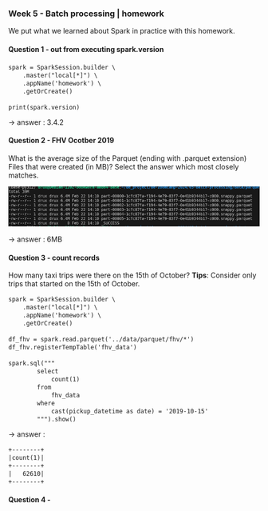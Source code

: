 ### Week 5 - Batch processing | homework
We put what we learned about Spark in practice with this homework.

#### Question 1 - out from executing spark.version

```
spark = SparkSession.builder \
    .master("local[*]") \
    .appName('homework') \
    .getOrCreate()

print(spark.version)
```

&rarr; answer : 3.4.2

#### Question 2 - FHV Ocotber 2019
What is the average size of the Parquet (ending with .parquet extension) Files that were created (in MB)? Select the answer which most closely matches.

![alt text](image.png)

&rarr; answer : 6MB

#### Question 3 - count records
How many taxi trips were there on the 15th of October? 
**Tips**: Consider only trips that started on the 15th of October. 

```
spark = SparkSession.builder \
    .master("local[*]") \
    .appName('homework') \
    .getOrCreate()

df_fhv = spark.read.parquet('../data/parquet/fhv/*')
df_fhv.registerTempTable('fhv_data')

spark.sql("""
        select 
            count(1)
        from
            fhv_data
        where 
            cast(pickup_datetime as date) = '2019-10-15'                        
        """).show()

```

&rarr; answer :

```
+--------+
|count(1)|
+--------+
|   62610|
+--------+
```

#### Question 4 - 